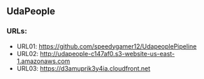 ## UdaPeople

### URLs:
* URL01: https://github.com/speedygamer12/UdapeoplePipeline
* URL02: http://udapeople-c147af0.s3-website-us-east-1.amazonaws.com
* URL03: https://d3amuprik3y4ia.cloudfront.net